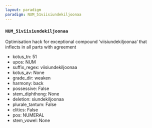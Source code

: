 ```yaml
---
layout: paradigm
paradigm: NUM_51viisiundekiljoonaa
---
```

### ` NUM_51viisiundekiljoonaa `

Optimisation hack for exceptional compound ’viisiundekiljoonaa’ that inflects in all parts with agreement
* kotus_tn: 51
* upos: NUM
* suffix_regex: viisiundekiljoonaa
* kotus_av: None
* grade_dir: weaken
* harmony: back
* possessive: False
* stem_diphthong: None
* deletion: siundekiljoonaa
* plurale_tantum: False
* clitics: False
* pos: NUMERAL
* stem_vowel: None
